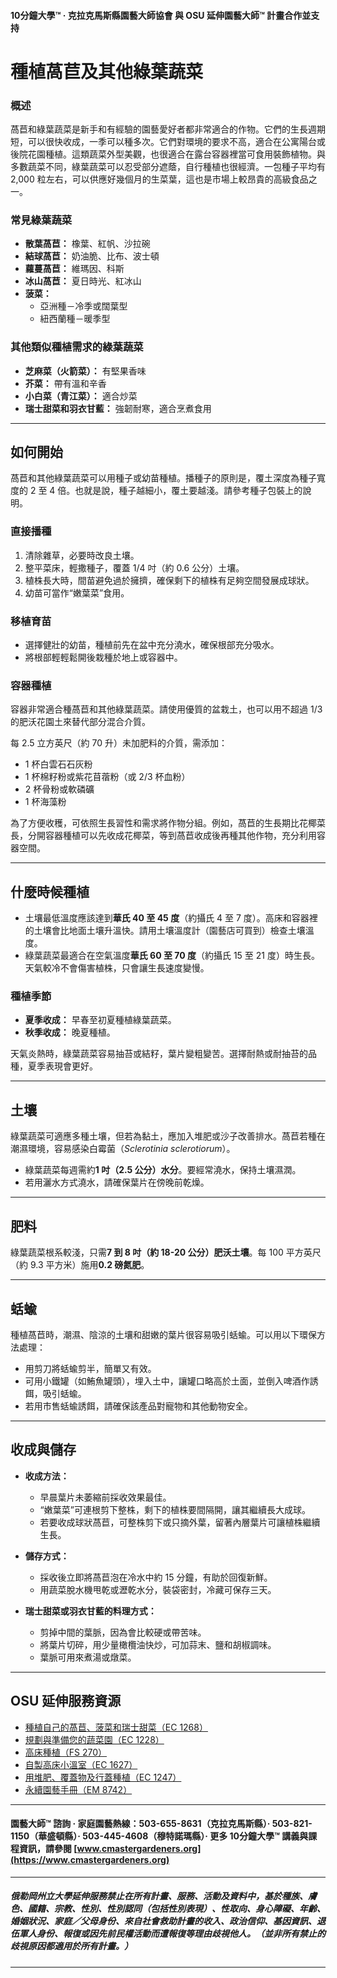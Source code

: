 #### 10分鐘大學™ · 克拉克馬斯縣園藝大師協會 與 OSU 延伸園藝大師™ 計畫合作並支持

# 種植萵苣及其他綠葉蔬菜

### 概述

萵苣和綠葉蔬菜是新手和有經驗的園藝愛好者都非常適合的作物。它們的生長週期短，可以很快收成，一季可以種多次。它們對環境的要求不高，適合在公寓陽台或後院花園種植。這類蔬菜外型美觀，也很適合在露台容器裡當可食用裝飾植物。與多數蔬菜不同，綠葉蔬菜可以忍受部分遮蔭，自行種植也很經濟。一包種子平均有 2,000 粒左右，可以供應好幾個月的生菜葉，這也是市場上較昂貴的高級食品之一。

### 常見綠葉蔬菜

- **散葉萵苣：** 橡葉、紅帆、沙拉碗
- **結球萵苣：** 奶油脆、比布、波士頓
- **蘿蔓萵苣：** 維瑪因、科斯
- **冰山萵苣：** 夏日時光、紅冰山
- **菠菜：**
  - 亞洲種－冷季或闊葉型
  - 紐西蘭種－暖季型

### 其他類似種植需求的綠葉蔬菜

- **芝麻菜（火箭菜）：** 有堅果香味
- **芥菜：** 帶有溫和辛香
- **小白菜（青江菜）：** 適合炒菜
- **瑞士甜菜和羽衣甘藍：** 強韌耐寒，適合烹煮食用

---

## 如何開始

萵苣和其他綠葉蔬菜可以用種子或幼苗種植。播種子的原則是，覆土深度為種子寬度的 2 至 4 倍。也就是說，種子越細小，覆土要越淺。請參考種子包裝上的說明。

### 直接播種

1. 清除雜草，必要時改良土壤。
2. 整平菜床，輕撒種子，覆蓋 1/4 吋（約 0.6 公分）土壤。
3. 植株長大時，間苗避免過於擁擠，確保剩下的植株有足夠空間發展成球狀。
4. 幼苗可當作“嫩葉菜”食用。

### 移植育苗

- 選擇健壯的幼苗，種植前先在盆中充分澆水，確保根部充分吸水。
- 將根部輕輕鬆開後栽種於地上或容器中。

### 容器種植

容器非常適合種萵苣和其他綠葉蔬菜。請使用優質的盆栽土，也可以用不超過 1/3 的肥沃花園土來替代部分混合介質。

每 2.5 立方英尺（約 70 升）未加肥料的介質，需添加：

- 1 杯白雲石石灰粉
- 1 杯棉籽粉或紫花苜蓿粉（或 2/3 杯血粉）
- 2 杯骨粉或軟磷礦
- 1 杯海藻粉

為了方便收穫，可依照生長習性和需求將作物分組。例如，萵苣的生長期比花椰菜長，分開容器種植可以先收成花椰菜，等到萵苣收成後再種其他作物，充分利用容器空間。

---

## 什麼時候種植

- 土壤最低溫度應該達到**華氏 40 至 45 度**（約攝氏 4 至 7 度）。高床和容器裡的土壤會比地面土壤升溫快。請用土壤溫度計（園藝店可買到）檢查土壤溫度。
- 綠葉蔬菜最適合在空氣溫度**華氏 60 至 70 度**（約攝氏 15 至 21 度）時生長。天氣較冷不會傷害植株，只會讓生長速度變慢。

### 種植季節

- **夏季收成：** 早春至初夏種植綠葉蔬菜。
- **秋季收成：** 晚夏種植。

天氣炎熱時，綠葉蔬菜容易抽苔或結籽，葉片變粗變苦。選擇耐熱或耐抽苔的品種，夏季表現會更好。

---

## 土壤

綠葉蔬菜可適應多種土壤，但若為黏土，應加入堆肥或沙子改善排水。萵苣若種在潮濕環境，容易感染白霉菌（*Sclerotinia sclerotiorum*）。

- 綠葉蔬菜每週需約**1 吋（2.5 公分）水分**。要經常澆水，保持土壤濕潤。
- 若用灑水方式澆水，請確保葉片在傍晚前乾燥。

---

## 肥料

綠葉蔬菜根系較淺，只需**7 到 8 吋（約 18-20 公分）肥沃土壤**。每 100 平方英尺（約 9.3 平方米）施用**0.2 磅氮肥**。

---

## 蛞蝓

種植萵苣時，潮濕、陰涼的土壤和甜嫩的葉片很容易吸引蛞蝓。可以用以下環保方法處理：

- 用剪刀將蛞蝓剪半，簡單又有效。
- 可用小鐵罐（如鮪魚罐頭），埋入土中，讓罐口略高於土面，並倒入啤酒作誘餌，吸引蛞蝓。
- 若用市售蛞蝓誘餌，請確保該產品對寵物和其他動物安全。

---

## 收成與儲存

- **收成方法：**
  - 早晨葉片未萎縮前採收效果最佳。
  - “嫩葉菜”可連根剪下整株，剩下的植株要間隔開，讓其繼續長大成球。
  - 若要收成球狀萵苣，可整株剪下或只摘外葉，留著內層葉片可讓植株繼續生長。

- **儲存方式：**
  - 採收後立即將萵苣泡在冷水中約 15 分鐘，有助於回復新鮮。
  - 用蔬菜脫水機甩乾或瀝乾水分，裝袋密封，冷藏可保存三天。

- **瑞士甜菜或羽衣甘藍的料理方式：**
  - 剪掉中間的葉脈，因為會比較硬或帶苦味。
  - 將葉片切碎，用少量橄欖油快炒，可加蒜末、鹽和胡椒調味。
  - 葉脈可用來煮湯或燉菜。

---

## OSU 延伸服務資源

- [種植自己的萵苣、菠菜和瑞士甜菜（EC 1268）](https://catalog.extension.oregonstate.edu/)
- [規劃與準備您的蔬菜園（EC 1228）](https://catalog.extension.oregonstate.edu/)
- [高床種植（FS 270）](https://catalog.extension.oregonstate.edu/)
- [自製高床小溫室（EC 1627）](https://catalog.extension.oregonstate.edu/)
- [用堆肥、覆蓋物及行蓋種植（EC 1247）](https://catalog.extension.oregonstate.edu/)
- [永續園藝手冊（EM 8742）](https://catalog.extension.oregonstate.edu/)

---

#### 園藝大師™ 諮詢 · 家庭園藝熱線：503-655-8631（克拉克馬斯縣）· 503-821-1150（華盛頓縣）· 503-445-4608（穆特諾瑪縣）· 更多 10分鐘大學™ 講義與課程資訊，請參閱 [www.cmastergardeners.org](https://www.cmastergardeners.org)

---

##### 俄勒岡州立大學延伸服務禁止在所有計畫、服務、活動及資料中，基於種族、膚色、國籍、宗教、性別、性別認同（包括性別表現）、性取向、身心障礙、年齡、婚姻狀況、家庭／父母身份、來自社會救助計畫的收入、政治信仰、基因資訊、退伍軍人身份、報復或因先前民權活動而遭報復等理由歧視他人。（並非所有禁止的歧視原因都適用於所有計畫。）
---